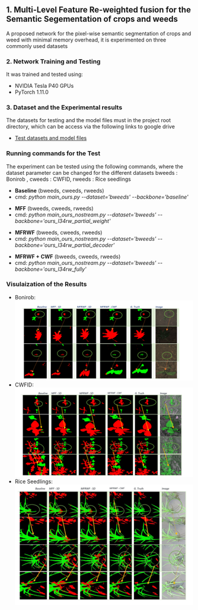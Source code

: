 # 
<h2>1.  Multi-Level Feature Re-weighted fusion for the Semantic Segementation of crops and weeds </h2>
<p>
 A proposed network for the pixel-wise semantic segmentation of crops and weed with minimal memory overhead, it is experimented on three commonly 
 used datasets
</p>

<h3>2. Network Training and Testing </h3>
<p>
It was trained and tested using:
 <ul>
   <li> NVIDIA Tesla P40 GPUs</li>
   <li> PyTorch 1.11.0 </li>
 </ul>
</p>



<h3>3. Dataset and the Experimental results </h3>
<p>
 The datasets for testing and the model files must in the project root directory, which can be access via the following links to google drive
 <ul>
   <li> <a href="https://drive.google.com/drive/folders/1ojbzjbHcu1dR3GcGrzgohdKLh1-zjBzr?usp=share_link">Test datasets and model files</a> </li>
 </ul>
</p>

<h3> Running commands for the Test </h3>
<p>
The experiment can be tested using the following commands, where the dataset parameter can be changed for the different datasets
 bweeds : Bonirob , cweeds : CWFID, rweeds : Rice seedlings 
</p>

<p>
 <ul>
  <li> <b>Baseline</b> (bweeds, cweeds, rweeds) </li>
   <li> cmd: <i>python main_ours.py --dataset='bweeds' --backbone='baseline' </i> </li>
 </ul>
 
 <ul>
   <li> <b>MFF</b> (bweeds, cweeds, rweeds) </li>
    <li> cmd:  <i>python main_ours_nostream.py --dataset='bweeds' --backbone='ours_l34rw_partial_weight' </i></li>
 </ul>
 <ul>
   <li> <b>MFRWF</b> (bweeds, cweeds, rweeds) </li>
   <li> cmd:  <i>python main_ours_nostream.py --dataset='bweeds' --backbone='ours_l34rw_partial_decoder' </i></li>
 </ul>
 <ul>
 <li> <b>MFRWF + CWF</b> (bweeds, cweeds, rweeds) </li>
 <li> cmd:  <i>python main_ours_nostream.py --dataset='bweeds' --backbone='ours_l34rw_fully' </i></li>
 </ul>
</p>

<h3>Visulaization of the Results</h3>
 <ul>
   <li> Bonirob:
        <img src="result_img/bonirob.png" alt="bonirob datset" />
   </li>
   <li> CWFID:
        <img src="result_img/cwfid.png" alt="CWFID datset" />
   </li>
    <li> Rice Seedlings:
        <img src="result_img/rs.jpg" alt="Rice seedlings datset" />
   </li>
 </ul>
